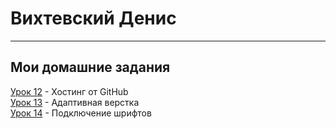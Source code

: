 # Вихтевский Денис
***
## Мои домашние задания

[Урок 12](https://vikhtevsky.github.io/lesson_12/src/ "урок 12") - Хостинг от GitHub  
[Урок 13](https://vikhtevsky.github.io/lesson_13/ "урок 13") - Адаптивная верстка  
[Урок 14](https://vikhtevsky.github.io/lesson_14/ "урок 14") - Подключение шрифтов  

